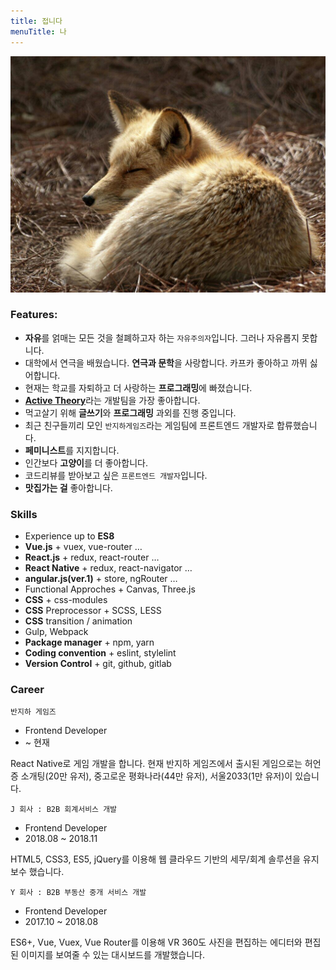 ```yaml
---
title: 접니다
menuTitle: 나
---
```



![Fennec Fox](./IMG_2843.JPG)

### Features:

* **자유**를 얽매는 모든 것을 철폐하고자 하는 `자유주의자`입니다. 그러나 자유롭지 못합니다.
* 대학에서 연극을 배웠습니다. **연극과 문학**을 사랑합니다. 카프카 좋아하고 까뮈 싫어합니다.
* 현재는 학교를 자퇴하고 더 사랑하는 **프로그래밍**에 빠졌습니다.
* [**Active Theory**](https://activetheory.net/)라는 개발팀을 가장 좋아합니다.
* 먹고살기 위해 **글쓰기**와 **프로그래밍** 과외를 진행 중입니다.
* 최근 친구들끼리 모인 `반지하게임즈`라는 게임팀에 프론트엔드 개발자로 합류했습니다.
* **페미니스트**를 지지합니다.
* 인간보다 **고양이**를 더 좋아합니다.
* 코드리뷰를 받아보고 싶은 `프론트엔드 개발자`입니다.
* **맛집가는 걸** 좋아합니다.

### Skills

* Experience up to **ES8**
* **Vue.js** + vuex, vue-router …
* **React.js** + redux, react-router … 
* **React Native** + redux, react-navigator …
* **angular.js(ver.1)** + store, ngRouter … 
* Functional Approches + Canvas, Three.js 
* **CSS** + css-modules
* **CSS** Preprocessor + SCSS, LESS
* **CSS** transition / animation
* Gulp, Webpack
* **Package manager** + npm, yarn
* **Coding convention** + eslint, stylelint
* **Version Control** + git, github, gitlab

### Career

`반지하 게임즈`
* Frontend Developer
* ~ 현재

React Native로 게임 개발을 합니다. 현재 반지하 게임즈에서 출시된 게임으로는 허언증 소개팅(20만 유저), 중고로운 평화나라(44만 유저), 서울2033(1만 유저)이 있습니다. 

`J 회사 : B2B 회계서비스 개발`
* Frontend Developer
* 2018.08 ~ 2018.11

HTML5, CSS3, ES5, jQuery를 이용해 웹 클라우드 기반의 세무/회계 솔루션을 유지보수 했습니다.

`Y 회사 : B2B 부동산 중개 서비스 개발`
* Frontend Developer
* 2017.10 ~ 2018.08

ES6+, Vue, Vuex, Vue Router를 이용해  VR 360도 사진을 편집하는 에디터와 편집된 이미지를 보여줄 수 있는 대시보드를 개발했습니다.


